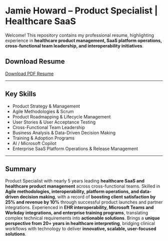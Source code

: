 # Jamie Howard – Product Specialist | Healthcare SaaS

Welcome! This repository contains my professional resume, highlighting experience in **healthcare product management, SaaS platform operations, cross-functional team leadership, and interoperability initiatives**.

## Download Resume
[Download PDF Resume](./JamieHoward.pdf)

---

## Key Skills
- Product Strategy & Management  
- Agile Methodologies & Scrum  
- Product Roadmapping & Lifecycle Management  
- User Stories & User Acceptance Testing  
- Cross-Functional Team Leadership  
- Business Analysis & Data-Driven Decision Making  
- Training & Adoption Programs  
- AI / Microsoft Copilot  
- Enterprise SaaS Platform Operations & Release Management

---

## Summary
Product Specialist with nearly 5 years leading **healthcare SaaS and healthcare product management** across cross-functional teams. Skilled in **Agile methodologies, interoperability, platform operations, and data-driven decision making**, with a record of **boosting client satisfaction by 25% and revenue by 10%** through successful product launches and partner integrations. Experienced in **EHR interoperability, Microsoft Teams and Workday integrations, and enterprise training programs**, translating complex technical requirements into **actionable solutions**. Brings a **unique perspective from 20+ years in healthcare interpreting**, bridging clinical workflows with technology to deliver **innovative, scalable, user-focused solutions**.
